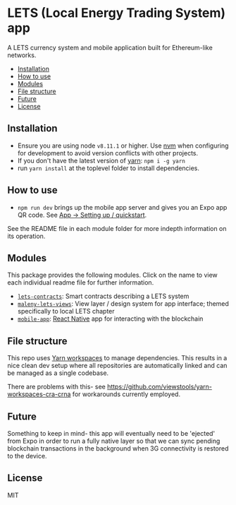 # LETS (Local Energy Trading System) app

A LETS currency system and mobile application built for Ethereum-like networks.

<!-- MarkdownTOC -->

- [Installation](#installation)
- [How to use](#how-to-use)
- [Modules](#modules)
- [File structure](#file-structure)
- [Future](#future)
- [License](#license)

<!-- /MarkdownTOC -->

## Installation

- Ensure you are using node `v8.11.1` or higher. Use [nvm](https://github.com/creationix/nvm) when configuring for development to avoid version conflicts with other projects.
- If you don't have the latest version of [yarn](https://yarnpkg.com): `npm i -g yarn`
- run `yarn install` at the toplevel folder to install dependencies.

## How to use

- `npm run dev` brings up the mobile app server and gives you an Expo app QR code. See [App &rarr; Setting up / quickstart](mobile-app/README.md#setting-up--quickstart).

See the README file in each module folder for more indepth information on its operation.

## Modules

This package provides the following modules. Click on the name to view each individual readme file for further information.

- [`lets-contracts`](lets-contracts/README.md): Smart contracts describing a LETS system
- [`maleny-lets-views`](maleny-lets-views): View layer / design system for app interface; themed specifically to local LETS chapter
- [`mobile-app`](mobile-app/README.md): [React Native](https://facebook.github.io/react-native/) app for interacting with the blockchain




## File structure

This repo uses [Yarn workspaces](https://yarnpkg.com/lang/en/docs/workspaces/) to manage dependencies. This results in a nice clean dev setup where all repositories are automatically linked and can be managed as a single codebase.

There are problems with this- see https://github.com/viewstools/yarn-workspaces-cra-crna for workarounds currently employed.

## Future

Something to keep in mind- this app will eventually need to be 'ejected' from Expo in order to run a fully native layer so that we can sync pending blockchain transactions in the background when 3G connectivity is restored to the device.




## License

MIT
